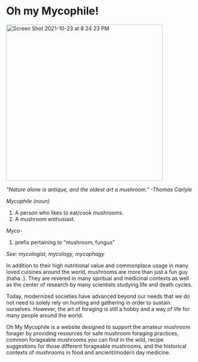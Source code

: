 # Oh my Mycophile!
<img width="418" alt="Screen Shot 2021-10-23 at 8 24 23 PM" src="https://user-images.githubusercontent.com/89334274/138579125-afe43c92-553a-4cbc-be2e-3d5c77b25b33.png">

*"Nature alone is antique, and the oldest art a mushroom." -Thomas Carlyle*

*Mycophile (noun)*
<ol>
<li>A person who likes to eat/cook mushrooms.</li>
<li>A mushroom enthusiast.</li>
</ol>

*Myco-*
<ol>
<li>prefix pertaining to "mushroom, fungus"</li>
</ol>

*See: mycologist, mycology, mycophagy*

In addition to their high nutritional value and commonplace usage in many loved cuisines around the world, mushrooms are more than just a fun guy (haha..). They are revered in many spiritual and medicinal contexts as well as the center of research by many scientists studying life and death cycles.

Today, modernized societies have advanced beyond our needs that we do not need to solely rely on hunting and gathering in order to sustain ourselves. However, the art of foraging is still a hobby and a way of life for many people around the world.

Oh My Mycophile is a website designed to support the amateur mushroom forager by providing resources for safe mushroom foraging practices, common forageable mushrooms you can find in the wild, recipe suggestions for those different forageable mushrooms, and the historical contexts of mushrooms in food and ancient/modern day medicine. 
